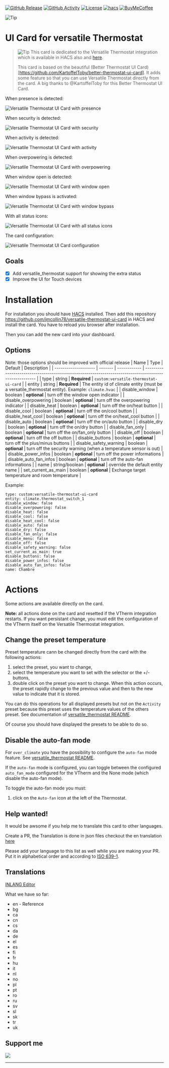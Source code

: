 [![GitHub Release][releases-shield]][releases]
[![GitHub Activity][commits-shield]][commits]
[![License][license-shield]](LICENSE)
[![hacs][hacs_badge]][hacs]
[![BuyMeCoffee][buymecoffeebadge]][buymecoffee]

![Tip](https://github.com/jmcollin78/versatile_thermostat/blob/main/images/icon.png?raw=true)

# UI Card for versatile Thermostat

> ![Tip](https://github.com/jmcollin78/versatile_thermostat/blob/main/images/tips.png?raw=true) This card is dedicated to the Versatile Thermostat integration which is available in HACS also and [here](https://github.com/jmcollin78/versatile_thermostat).
> 
> This card is based on the beautiful (Better Thermostat UI Card)[https://github.com/KartoffelToby/better-thermostat-ui-card]. It adds some feature so that you can use Versatile Thermostat directly from the card. A big thanks to @KartoffelToby for this Better Thermostat UI Card.

When presence is detected:

![Versatile Thermostat UI Card with presence](/assets/1.png)

When security is detected:

![Versatile Thermostat UI Card with security](/assets/2.png)

When activity is detected:

![Versatile Thermostat UI Card with activity](/assets/3.png)

When overpowering is detected:

![Versatile Thermostat UI Card with overpowering](/assets/4.png)

When window open is detected:

![Versatile Thermostat UI Card with window open](/assets/5.png)

When window bypass is activated:

![Versatile Thermostat UI Card with window bypass](/assets/6.png)

With all status icons:

![Versatile Thermostat UI Card with all status icons](/assets/7.png)

The card configuration:

![Versatile Thermostat UI Card configuration](/assets/8.png)
 
## Goals

- [X] Add versatile_thermostat support for showing the extra status
- [X] Improve the UI for Touch devices

# Installation

For installation you should have [HACS](https://hacs.xyz/docs/setup/download/) installed. Then add this repository https://github.com/jmcollin78/versatile-thermostat-ui-card in HACS and install the card. You have to reload you browser after installation.

Then you can add the new card into your dashboard.

## Options

Note: those options should be improved with official release
| Name                 | Type    | Default      | Description                                                                                            |
| -------------------- | ------- | ------------ | ------------------------------------------------------------------------------------------------------ |
| type                 | string  | **Required** | `custom:versatile-thermostat-ui-card`                                                                     |
| entity               | string  | **Required** | The entity id of climate entity (must be a versatile_thermostat entity). Example: `climate.hvac`          |
| disable_window       | boolean  | **optional** | turn off the window open indicator                                                                     |
| disable_overpowering | boolean  | **optional** | turn off the overpowering indicator                                                                |
| disable_heat        | boolean  | **optional** | turn off the on/heat button                                                                          |
| disable_cool        | boolean  | **optional** | turn off the on/cool button                                                                          |
| disable_heat_cool   | boolean  | **optional** | turn off the on/heat_cool button                                                                     |
| disable_auto        | boolean  | **optional** | turn off the on/auto button                                                                          |
| disable_dry         | boolean  | **optional** | turn off the on/dry button                                                                           |
| disable_fan_only    | boolean  | **optional** | turn off the on/fan_only button                                                                      |
| disable_off         | boolean  | **optional** | turn off the off button                                                                         |
| disable_buttons     | boolean  | **optional** | turn off the plus/minus buttons                                                                        |
| disable_safety_warning     | boolean  | **optional** | turn off the security warning (when a temperature sensor is out)                              |
| disable_power_infos | boolean  | **optional** | turn off the power informations                                                                        |
| disable_auto_fan_infos | boolean  | **optional** | turn off the auto-fan informations                                                                  |
| name                | string/boolean  | **optional** | override the default entity name |
| set_current_as_main | boolean | **optional** | Exchange target temperature and room temperature |


Example:
```
type: custom:versatile-thermostat-ui-card
entity: climate.thermostat_switch_1
disable_window: false
disable_overpowering: false
disable_heat: false
disable_cool: false
disable_heat_cool: false
disable_auto: false
disable_dry: false
disable_fan_only: false
disable_menu: false
disable_off: false
disable_safety_warning: false
set_current_as_main: true
disable_buttons: false
disable_power_infos: false
disable_auto_fan_infos: false
name: Chambre
```

# Actions
Some actions are available directly on the card.

__Note:__ all actions done on the card and resetted if the VTherm integration restarts. If you want persistant change, you must edit the configuration of the VTherm itself on the Versatile Thermostat integration.

## Change the preset temperature
Preset temperature cann be changed directly from the card with the following actions:
1. select the preset, you want to change,
2. select the temperature you want to set with the selector or the +/- buttons,
3. double click on the preset you want to change. When this action occurs, the preset rapidly change to the previous value and then to the new value to indicate that it is stored.

You can do this operations for all displayed presets but not on the `Activity` preset because this preset uses the temperature values of the others preset. See documentation of [versatile_thermostat README](https://github.com/jmcollin78/versatile_thermostat/blob/main/README.md#configure-the-activity-mode-or-motion-detection).

Of course you should have displayed the presets to be able to do so.

## Disable the auto-fan mode
For `over_climate` you have the possibility to configure the `auto-fan` mode feature. See [versatile_thermostat README](https://github.com/jmcollin78/versatile_thermostat/blob/main/README.md#auto-fan-mode).

If the `auto-fan` mode is configured, you can toggle between the configured `auto_fan_mode` configured for the VTherm and the None mode (which disable the auto-fan mode).

To toggle the auto-fan mode you must:
1. click on the `Auto-fan` icon at the left of the Thermostat.

## Help wanted!

It would be awsome if you help me to translate this card to other languages.

Create a PR, the Translation is done in json files checkout the en translation [here](https://github.com/KartoffelToby/versatile-thermostat-ui-card/blob/master/src/localize/languages/en.json)

Please add your language to this list as well while you are making your PR. Put it in alphabetical order and according to [ISO 639-1](https://en.wikipedia.org/wiki/List_of_ISO_639-1_codes).

## Translations

[INLANG Editor](https://inlang.com/editor/github.com/KartoffelToby/versatile-thermostat-ui-card)

What we have so far:
- en - Reference 
- bg
- ca
- cn
- cs
- da
- de
- el
- es
- fi
- fr
- hu
- it
- nl
- no
- pl
- pt
- ro
- ru
- sv
- sl
- sk
- tr
- uk

## Support me
<a href="https://www.buymeacoffee.com/jmcollin78"><img src="https://img.buymeacoffee.com/button-api/?text=Buy me a coffee&emoji=&slug=jmcollin78&button_colour=0ac982&font_colour=000000&font_family=Cookie&outline_colour=000000&coffee_colour=ffffff"></a>

***

[versatile_thermostat]: https://github.com/jmcollin78/versatile_thermostat
[buymecoffee]: https://www.buymeacoffee.com/jmcollin78
[buymecoffeebadge]: https://img.shields.io/badge/Buy%20me%20a%20beer-%245-orange?style=for-the-badge&logo=buy-me-a-beer
[commits-shield]: https://img.shields.io/github/commit-activity/y/jmcollin78/versatile-thermostat-ui-card.svg?style=for-the-badge
[commits]: https://github.com/jmcollin78/versatile-thermostat-ui-card/commits/master
[hacs]: https://github.com/custom-components/hacs
[hacs_badge]: https://img.shields.io/badge/HACS-Custom-41BDF5.svg?style=for-the-badge
[forum-shield]: https://img.shields.io/badge/community-forum-brightgreen.svg?style=for-the-badge
[forum]: https://community.home-assistant.io/
[license-shield]: https://img.shields.io/github/license/jmcollin78/versatile-thermostat-ui-card.svg?style=for-the-badge
[maintenance-shield]: https://img.shields.io/badge/maintainer-Joakim%20Sørensen%20%40ludeeus-blue.svg?style=for-the-badge
[releases-shield]: https://img.shields.io/github/release/jmcollin78/versatile-thermostat-ui-card.svg?style=for-the-badge
[releases]: https://github.com/jmcollin78/versatile-thermostat-ui-card/releases
